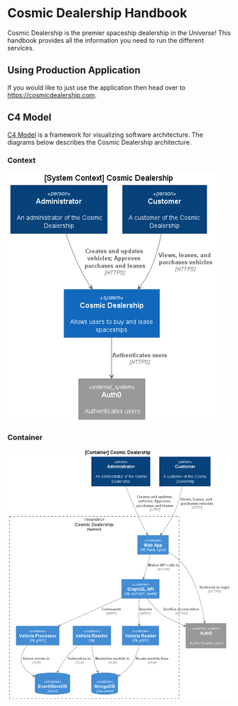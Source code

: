 # Cosmic Dealership Handbook
Cosmic Dealership is the premier spaceship dealership in the Universe!
This handbook provides all the information you need to run the different services.

## Using Production Application
If you would like to just use the application then head over to
https://cosmicdealership.com. 

## C4 Model
[C4 Model](https://c4model.com/) is a framework for visualizing
software architecture. The diagrams below describes the Cosmic Dealership
architecture.

### Context

![context](./assets/diagrams/out/context/context.png)

### Container

![container](./assets/diagrams/out/container/container.png)
